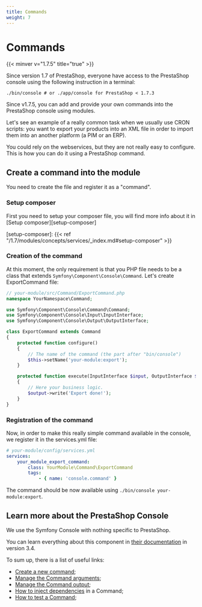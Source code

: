 ```yaml
---
title: Commands
weight: 7
---
```


# Commands
{{< minver v="1.7.5" title="true" >}}

Since version 1.7 of PrestaShop, everyone have access to the PrestaShop console using the following instruction in a terminal:

``
./bin/console # or ./app/console for PrestaShop < 1.7.3
``

Since v1.7.5, you can add and provide your own commands into the PrestaShop console using modules.

Let's see an example of a really common task when we usually use CRON scripts: you want to export your products into an XML file in order to import them into an another platform (a PIM or an ERP).

You could rely on the webservices, but they are not really easy to configure. This is how you can do it using a PrestaShop command.

## Create a command into the module

You need to create the file and register it as a "command".

### Setup composer

First you need to setup your composer file, you will find more info about it in [Setup composer][setup-composer]

[setup-composer]: {{< ref "/1.7/modules/concepts/services/_index.md#setup-composer" >}}

### Creation of the command

At this moment, the only requirement is that you PHP file needs to be a class that extends `Symfony\Component\Console\Command`. Let's create ExportCommand file:

```php
// your-module/src/Command/ExportCommand.php
namespace YourNamespace\Command;

use Symfony\Component\Console\Command\Command;
use Symfony\Component\Console\Input\InputInterface;
use Symfony\Component\Console\Output\OutputInterface;

class ExportCommand extends Command
{
    protected function configure()
    {
        // The name of the command (the part after "bin/console")
        $this->setName('your-module:export');
    }

    protected function execute(InputInterface $input, OutputInterface $output)
    {
        // Here your business logic.
        $output->write('Export done!');
    }
}
```

### Registration of the command

Now, in order to make this really simple command available in the console, we register it in the services.yml file:

```yaml
# your-module/config/services.yml
services:
    your_module_export_command:
        class: YourModule\Command\ExportCommand
        tags:
            - { name: 'console.command' }
```

The command should be now available using `./bin/console your-module:export`.

## Learn more about the PrestaShop Console

We use the Symfony Console with nothing specific to PrestaShop.

You can learn everything about this component in [their documentation](https://symfony.com/doc/3.4/console.html) in version 3.4.

To sum up, there is a list of useful links:

* [Create a new command](https://symfony.com/doc/3.4/console.html#creating-a-command);
* [Manage the Command arguments](https://symfony.com/doc/3.4/console/input.html);
* [Manage the Command output](https://symfony.com/doc/3.4/console/style.html);
* [How to inject dependencies](https://symfony.com/doc/3.4/console.html#getting-services-from-the-service-container) in a Command;
* [How to test a Command](https://symfony.com/doc/3.4/console.html#testing-commands);
